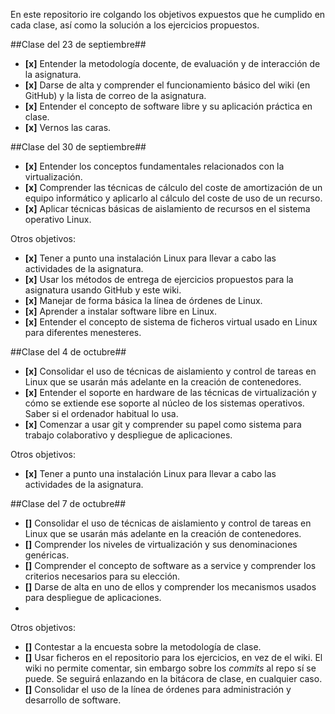En este repositorio ire colgando los objetivos expuestos que he cumplido en cada clase, así como la solución a los ejercicios
propuestos.

##Clase del 23 de septiembre##
* **[x]** Entender la metodología docente, de evaluación y de interacción de la asignatura.
* **[x]** Darse de alta y comprender el funcionamiento básico del wiki (en GitHub) y la lista de correo de la asignatura.
* **[x]** Entender el concepto de software libre y su aplicación práctica en clase.
* **[x]** Vernos las caras.


##Clase del 30 de septiembre##
* **[x]** Entender los conceptos fundamentales relacionados con la virtualización.
* **[x]** Comprender las técnicas de cálculo del coste de amortización de un equipo informático y aplicarlo al cálculo del coste de uso de un recurso.
* **[x]** Aplicar técnicas básicas de aislamiento de recursos en el sistema operativo Linux.

Otros objetivos:
* **[x]** Tener a punto una instalación Linux para llevar a cabo las actividades de la asignatura.
* **[x]** Usar los métodos de entrega de ejercicios propuestos para la asignatura usando GitHub y este wiki.
* **[x]** Manejar de forma básica la línea de órdenes de Linux.
* **[x]** Aprender a instalar software libre en Linux.
* **[x]** Entender el concepto de sistema de ficheros virtual usado en Linux para diferentes menesteres.


##Clase del 4 de octubre##
* **[x]** Consolidar el uso de técnicas de aislamiento y control de tareas en Linux que se usarán más adelante en la creación de contenedores.
* **[x]** Entender el soporte en hardware de las técnicas de virtualización y cómo se extiende ese soporte al núcleo de los sistemas operativos. Saber si el ordenador habitual lo usa.
* **[x]** Comenzar a usar git y comprender su papel como sistema para trabajo colaborativo y despliegue de aplicaciones.

Otros objetivos:
* **[x]** Tener a punto una instalación Linux para llevar a cabo las actividades de la asignatura.


##Clase del 7 de octubre##
* **[]** Consolidar el uso de técnicas de aislamiento y control de tareas en Linux que se usarán más adelante en la creación de contenedores.
* **[]** Comprender los niveles de virtualización y sus denominaciones genéricas.
* **[]** Comprender el concepto de software as a service y comprender los criterios necesarios para su elección.
* **[]** Darse de alta en uno de ellos y comprender los mecanismos usados para despliegue de aplicaciones.
* 
Otros objetivos:
* **[]** Contestar a la encuesta sobre la metodología de clase.
* **[]** Usar ficheros en el repositorio para los ejercicios, en vez de el wiki. El wiki no permite comentar, sin embargo sobre los *commits* al repo sí se puede. Se seguirá enlazando en la bitácora de clase, en cualquier caso.
* **[]** Consolidar el uso de la línea de órdenes para administración y desarrollo de software.
